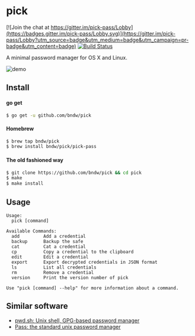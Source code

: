 pick
====

[![Join the chat at https://gitter.im/pick-pass/Lobby](https://badges.gitter.im/pick-pass/Lobby.svg)](https://gitter.im/pick-pass/Lobby?utm_source=badge&utm_medium=badge&utm_campaign=pr-badge&utm_content=badge)
[![Build Status](https://travis-ci.org/bndw/pick.svg?branch=master)](https://travis-ci.org/bndw/pick)

A minimal password manager for OS X and Linux.

![demo](https://github.com/bndw/pick/raw/master/demo.gif)

## Install

#### go get
```sh
$ go get -u github.com/bndw/pick
```

#### Homebrew
```sh
$ brew tap bndw/pick
$ brew install bndw/pick/pick-pass
```

#### The old fashioned way
```sh
$ git clone https://github.com/bndw/pick && cd pick
$ make
$ make install
```

## Usage
```
Usage:
  pick [command]

Available Commands:
  add         Add a credential
  backup      Backup the safe
  cat         Cat a credential
  cp          Copy a credential to the clipboard
  edit        Edit a credential
  export      Export decrypted credentials in JSON format
  ls          List all credentials
  rm          Remove a credential
  version     Print the version number of pick

Use "pick [command] --help" for more information about a command.
```

## Similar software
* [pwd.sh: Unix shell, GPG-based password manager](https://github.com/drduh/pwd.sh)
* [Pass: the standard unix password manager](http://www.passwordstore.org/)
